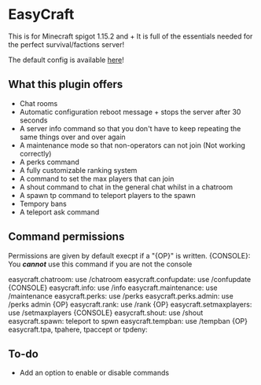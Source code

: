 # EasyCraft
This is for Minecraft spigot 1.15.2 and +
It is full of the essentials needed for the perfect survival/factions server!

The default config is available [here](https://github.com/ImDaBigBoss/EasyCraft/tree/master/src/config.yml)!

## What this plugin offers
* Chat rooms
* Automatic configuration reboot message + stops the server after 30 seconds
* A server info command so that you don't have to keep repeating the same things over and over again
* A maintenance mode so that non-operators can not join (Not working correctly)
* A perks command
* A fully customizable ranking system
* A command to set the max players that can join
* A shout command to chat in the general chat whilst in a chatroom
* A spawn tp command to teleport players to the spawn
* Tempory bans
* A teleport ask command

## Command permissions
Permissions are given by default execpt if a "{OP}" is written.
{CONSOLE}: You ***cannot*** use this command if you are not the console

easycraft.chatroom: use /chatroom
easycraft.confupdate: use /confupdate {CONSOLE}
easycraft.info: use /info
easycraft.maintenance: use /maintenance
easycraft.perks: use /perks
easycraft.perks.admin: use /perks admin {OP}
easycraft.rank: use /rank {OP}
easycraft.setmaxplayers: use /setmaxplayers {CONSOLE}
easycraft.shout: use /shout
easycraft.spawn: teleport to spwn
easycraft.tempban: use /tempban {OP}
easycraft.tpa, tpahere, tpaccept or tpdeny:

## To-do
* Add an option to enable or disable commands
